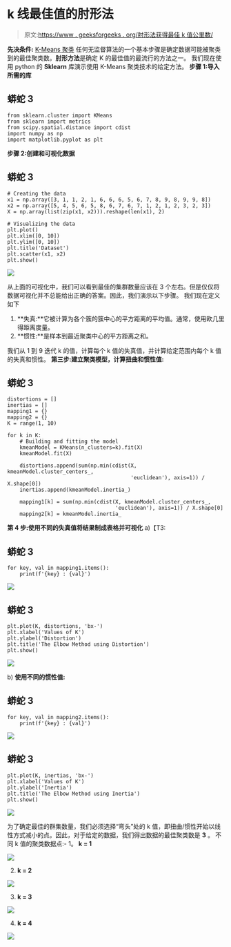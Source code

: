 # k 线最佳值的肘形法

> 原文:[https://www . geeksforgeeks . org/肘形法获得最佳 k 值公里数/](https://www.geeksforgeeks.org/elbow-method-for-optimal-value-of-k-in-kmeans/)

**先决条件:** [K-Means 聚类](https://www.geeksforgeeks.org/k-means-clustering-introduction/)
任何无监督算法的一个基本步骤是确定数据可能被聚类到的最佳聚类数。**肘形方法**是确定 K 的最佳值的最流行的方法之一。
我们现在使用 python 的 **Sklearn** 库演示使用 K-Means 聚类技术的给定方法。
**步骤 1:导入所需的库**

## 蟒蛇 3

```
from sklearn.cluster import KMeans
from sklearn import metrics
from scipy.spatial.distance import cdist
import numpy as np
import matplotlib.pyplot as plt
```

**步骤 2:创建和可视化数据**

## 蟒蛇 3

```
# Creating the data
x1 = np.array([3, 1, 1, 2, 1, 6, 6, 6, 5, 6, 7, 8, 9, 8, 9, 9, 8])
x2 = np.array([5, 4, 5, 6, 5, 8, 6, 7, 6, 7, 1, 2, 1, 2, 3, 2, 3])
X = np.array(list(zip(x1, x2))).reshape(len(x1), 2)

# Visualizing the data
plt.plot()
plt.xlim([0, 10])
plt.ylim([0, 10])
plt.title('Dataset')
plt.scatter(x1, x2)
plt.show()
```

![](img/1138cc0cfb5586ac0209bd60df771f55.png)

从上面的可视化中，我们可以看到最佳的集群数量应该在 3 个左右。但是仅仅将数据可视化并不总能给出正确的答案。因此，我们演示以下步骤。
我们现在定义如下

1.  **失真:**它被计算为各个簇的簇中心的平方距离的平均值。通常，使用欧几里得距离度量。
2.  **惯性:**是样本到最近聚类中心的平方距离之和。

我们从 1 到 9 迭代 k 的值，计算每个 k 值的失真值，并计算给定范围内每个 k 值的失真和惯性。
**第三步:建立聚类模型，计算扭曲和惯性值:**

## 蟒蛇 3

```
distortions = []
inertias = []
mapping1 = {}
mapping2 = {}
K = range(1, 10)

for k in K:
    # Building and fitting the model
    kmeanModel = KMeans(n_clusters=k).fit(X)
    kmeanModel.fit(X)

    distortions.append(sum(np.min(cdist(X, kmeanModel.cluster_centers_,
                                        'euclidean'), axis=1)) / X.shape[0])
    inertias.append(kmeanModel.inertia_)

    mapping1[k] = sum(np.min(cdist(X, kmeanModel.cluster_centers_,
                                   'euclidean'), axis=1)) / X.shape[0]
    mapping2[k] = kmeanModel.inertia_
```

**第 4 步:使用不同的失真值将结果制成表格并可视化**
a)【T3:

## 蟒蛇 3

```
for key, val in mapping1.items():
    print(f'{key} : {val}')
```

![](img/180eef69ca20c50bcf9ed5e04f633354.png)

## 蟒蛇 3

```
plt.plot(K, distortions, 'bx-')
plt.xlabel('Values of K')
plt.ylabel('Distortion')
plt.title('The Elbow Method using Distortion')
plt.show()
```

![](img/173ac82ffa60dd532764ccf30e990204.png)

b) **使用不同的惯性值:**

## 蟒蛇 3

```
for key, val in mapping2.items():
    print(f'{key} : {val}')
```

![](img/024096542202b94dcbda1985ba40745f.png)

## 蟒蛇 3

```
plt.plot(K, inertias, 'bx-')
plt.xlabel('Values of K')
plt.ylabel('Inertia')
plt.title('The Elbow Method using Inertia')
plt.show()
```

![](img/a5f547b2bd5d5d918a2530d0b8718602.png)

为了确定最佳的群集数量，我们必须选择“弯头”处的 k 值，即扭曲/惯性开始以线性方式减小的点。因此，对于给定的数据，我们得出数据的最佳聚类数是 **3** 。
不同 k 值的聚类数据点:-
1。 **k = 1**

![](img/6b98c53742b216013fbea1af61cf047f.png)

2. **k = 2**

![](img/b60f39b55b6a0891a95899515ae80e6a.png)

3. **k = 3**

![](img/b9a8005edcb06b8991faec62a3d5fd2d.png)

4. **k = 4**

![](img/e5898564435051f0d571d315878a19b0.png)